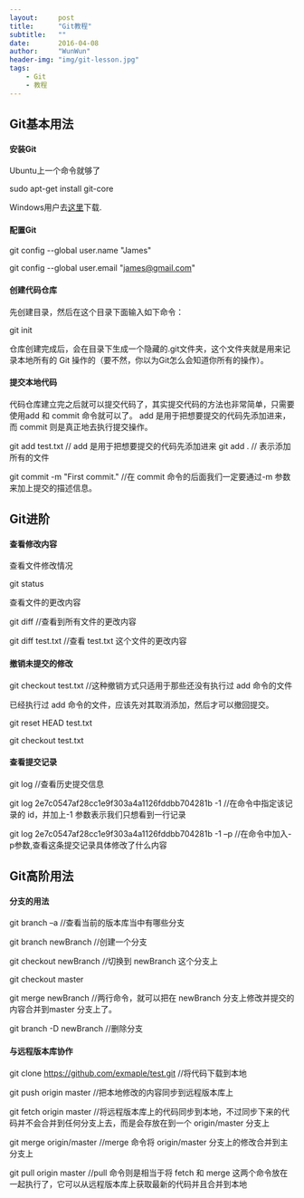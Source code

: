 ```yaml
---
layout:     post
title:      "Git教程"
subtitle:   ""
date:       2016-04-08
author:     "WunWun"
header-img: "img/git-lesson.jpg"
tags:
    - Git
    - 教程
---
```


## Git基本用法

#### 安装Git

Ubuntu上一个命令就够了

  sudo apt-get install git-core

Windows用户去[这里](http://msysgit.github.io/)下载.

#### 配置Git

  git config --global user.name "James"

  git config --global user.email "james@gmail.com"

#### 创建代码仓库

先创建目录，然后在这个目录下面输入如下命令：

  git init

仓库创建完成后，会在目录下生成一个隐藏的.git文件夹，这个文件夹就是用来记录本地所有的 Git 操作的（要不然，你以为Git怎么会知道你所有的操作）。

#### 提交本地代码

代码仓库建立完之后就可以提交代码了，其实提交代码的方法也非常简单，只需要使用add 和 commit 命令就可以了。 add 是用于把想要提交的代码先添加进来，而 commit 则是真正地去执行提交操作。

  git add test.txt // add 是用于把想要提交的代码先添加进来
  git add .        // 表示添加所有的文件

  git commit -m "First commit."  //在 commit 命令的后面我们一定要通过-m 参数来加上提交的描述信息。

## Git进阶

#### 查看修改内容

查看文件修改情况

  git status

查看文件的更改内容

  git diff //查看到所有文件的更改内容

  git diff test.txt  //查看 test.txt 这个文件的更改内容

#### 撤销未提交的修改

  git checkout test.txt  //这种撤销方式只适用于那些还没有执行过 add 命令的文件

已经执行过 add 命令的文件，应该先对其取消添加，然后才可以撤回提交。

  git reset HEAD test.txt
  
  git checkout test.txt 

#### 查看提交记录

  git log //查看历史提交信息

  git log 2e7c0547af28cc1e9f303a4a1126fddbb704281b -1 //在命令中指定该记录的 id，并加上-1 参数表示我们只想看到一行记录

  git log 2e7c0547af28cc1e9f303a4a1126fddbb704281b -1 –p //在命令中加入-p参数,查看这条提交记录具体修改了什么内容

## Git高阶用法

#### 分支的用法

  git branch –a //查看当前的版本库当中有哪些分支

  git branch newBranch //创建一个分支

  git checkout newBranch //切换到 newBranch 这个分支上

  git checkout master

  git merge newBranch //两行命令，就可以把在 newBranch 分支上修改并提交的内容合并到master 分支上了。

  git branch -D newBranch //删除分支

#### 与远程版本库协作

  git clone https://github.com/exmaple/test.git //将代码下载到本地

  git push origin master //把本地修改的内容同步到远程版本库上

  git fetch origin master //将远程版本库上的代码同步到本地，不过同步下来的代码并不会合并到任何分支上去，而是会存放在到一个 origin/master 分支上

  git merge origin/master //merge 命令将 origin/master 分支上的修改合并到主分支上

  git pull origin master //pull 命令则是相当于将 fetch 和 merge 这两个命令放在一起执行了，它可以从远程版本库上获取最新的代码并且合并到本地









